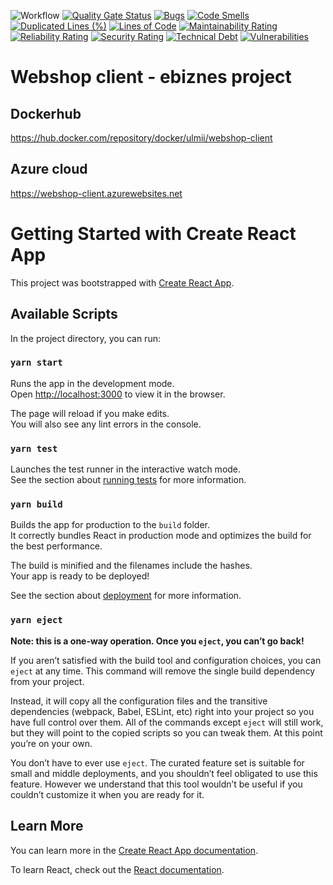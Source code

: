 ![Workflow](https://github.com/ulmii/webshop-client/actions/workflows/main_webshop-client.yml/badge.svg)
[![Quality Gate Status](https://sonarcloud.io/api/project_badges/measure?project=ulmii_webshop-client&metric=alert_status)](https://sonarcloud.io/dashboard?id=ulmii_webshop-client)
[![Bugs](https://sonarcloud.io/api/project_badges/measure?project=ulmii_webshop-client&metric=bugs)](https://sonarcloud.io/dashboard?id=ulmii_webshop-client)
[![Code Smells](https://sonarcloud.io/api/project_badges/measure?project=ulmii_webshop-client&metric=code_smells)](https://sonarcloud.io/dashboard?id=ulmii_webshop-client)
[![Duplicated Lines (%)](https://sonarcloud.io/api/project_badges/measure?project=ulmii_webshop&metric=duplicated_lines_density)](https://sonarcloud.io/dashboard?id=ulmii_webshop-client)
[![Lines of Code](https://sonarcloud.io/api/project_badges/measure?project=ulmii_webshop-client&metric=ncloc)](https://sonarcloud.io/dashboard?id=ulmii_webshop-client)
[![Maintainability Rating](https://sonarcloud.io/api/project_badges/measure?project=ulmii_webshop-client&metric=sqale_rating)](https://sonarcloud.io/dashboard?id=ulmii_webshop-client)
[![Reliability Rating](https://sonarcloud.io/api/project_badges/measure?project=ulmii_webshop-client&metric=reliability_rating)](https://sonarcloud.io/dashboard?id=ulmii_webshop-client)
[![Security Rating](https://sonarcloud.io/api/project_badges/measure?project=ulmii_webshop-client&metric=security_rating)](https://sonarcloud.io/dashboard?id=ulmii_webshop-client)
[![Technical Debt](https://sonarcloud.io/api/project_badges/measure?project=ulmii_webshop-client&metric=sqale_index)](https://sonarcloud.io/dashboard?id=ulmii_webshop-client)
[![Vulnerabilities](https://sonarcloud.io/api/project_badges/measure?project=ulmii_webshop-client&metric=vulnerabilities)](https://sonarcloud.io/dashboard?id=ulmii_webshop-client)

# Webshop client - ebiznes project 

## Dockerhub
https://hub.docker.com/repository/docker/ulmii/webshop-client

## Azure cloud
https://webshop-client.azurewebsites.net

# Getting Started with Create React App

This project was bootstrapped with [Create React App](https://github.com/facebook/create-react-app).

## Available Scripts

In the project directory, you can run:

### `yarn start`

Runs the app in the development mode.\
Open [http://localhost:3000](http://localhost:3000) to view it in the browser.

The page will reload if you make edits.\
You will also see any lint errors in the console.

### `yarn test`

Launches the test runner in the interactive watch mode.\
See the section about [running tests](https://facebook.github.io/create-react-app/docs/running-tests) for more information.

### `yarn build`

Builds the app for production to the `build` folder.\
It correctly bundles React in production mode and optimizes the build for the best performance.

The build is minified and the filenames include the hashes.\
Your app is ready to be deployed!

See the section about [deployment](https://facebook.github.io/create-react-app/docs/deployment) for more information.

### `yarn eject`

**Note: this is a one-way operation. Once you `eject`, you can’t go back!**

If you aren’t satisfied with the build tool and configuration choices, you can `eject` at any time. This command will remove the single build dependency from your project.

Instead, it will copy all the configuration files and the transitive dependencies (webpack, Babel, ESLint, etc) right into your project so you have full control over them. All of the commands except `eject` will still work, but they will point to the copied scripts so you can tweak them. At this point you’re on your own.

You don’t have to ever use `eject`. The curated feature set is suitable for small and middle deployments, and you shouldn’t feel obligated to use this feature. However we understand that this tool wouldn’t be useful if you couldn’t customize it when you are ready for it.

## Learn More

You can learn more in the [Create React App documentation](https://facebook.github.io/create-react-app/docs/getting-started).

To learn React, check out the [React documentation](https://reactjs.org/).
